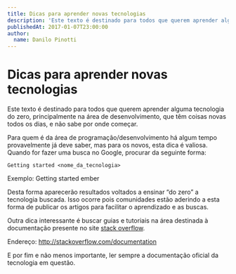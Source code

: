 ```yaml
---
title: Dicas para aprender novas tecnologias
description: 'Este texto é destinado para todos que querem aprender alguma tecnologia do zero, principalmente na área de desenvolvimento, que têm coisas novas todos os dias, e não sabe por onde começar.'
publishedAt: 2017-01-07T23:00:00
author:
  name: Danilo Pinotti
---
```


# Dicas para aprender novas tecnologias

Este texto é destinado para todos que querem aprender alguma tecnologia do zero, principalmente na área de desenvolvimento, que têm coisas novas todos os dias, e não sabe por onde começar.

Para quem é da área de programação/desenvolvimento há algum tempo provavelmente já deve saber, mas para os novos, esta dica é valiosa. Quando for fazer uma busca no Google, procurar da seguinte forma:
```
Getting started <nome_da_tecnologia>
```
Exemplo: Getting started ember

Desta forma aparecerão resultados voltados a ensinar “do zero” a tecnologia buscada. Isso ocorre pois comunidades estão aderindo a esta forma de publicar os artigos para facilitar o aprendizado e as buscas.

Outra dica interessante é buscar guias e tutoriais na área destinada à documentação presente no site [stack overflow](http://stackoverflow.com/).

Endereço: http://stackoverflow.com/documentation

E por fim e não menos importante, ler sempre a documentação oficial da tecnologia em questão.
